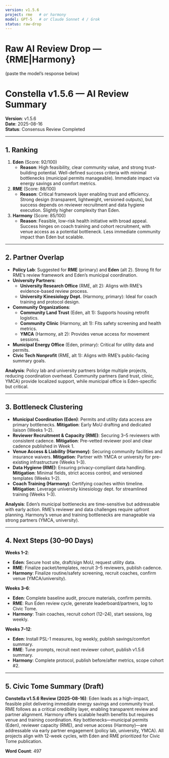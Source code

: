 ```yaml
---
version: v1.5.6
project: rme   # or harmony
model: GPT-5   # or Claude Sonnet 4 / Grok
status: raw-drop
---
```


# Raw AI Review Drop — {RME|Harmony}

(paste the model’s response below)

# Constella v1.5.6 — AI Review Summary

**Version**: v1.5.6  
**Date**: 2025-08-16  
**Status**: Consensus Review Completed  

---

## 1. Ranking  

1. **Eden** (Score: 92/100)  
   - **Reason**: High feasibility, clear community value, and strong trust-building potential. Well-defined success criteria with minimal bottlenecks (municipal permits manageable). Immediate impact via energy savings and comfort metrics.  
2. **RME** (Score: 88/100)  
   - **Reason**: Critical framework layer enabling trust and efficiency. Strong design (transparent, lightweight, versioned outputs), but success depends on reviewer recruitment and data hygiene execution. Slightly higher complexity than Eden.  
3. **Harmony** (Score: 85/100)  
   - **Reason**: Feasible, low-risk health initiative with broad appeal. Success hinges on coach training and cohort recruitment, with venue access as a potential bottleneck. Less immediate community impact than Eden but scalable.  

---

## 2. Partner Overlap  

- **Policy Lab**: Suggested for **RME** (primary) and **Eden** (alt 2). Strong fit for RME’s review framework and Eden’s municipal coordination.  
- **University Partners**:  
  - **University Research Office** (RME, alt 2): Aligns with RME’s evidence-based review process.  
  - **University Kinesiology Dept.** (Harmony, primary): Ideal for coach training and protocol design.  
- **Community Organizations**:  
  - **Community Land Trust** (Eden, alt 1): Supports housing retrofit logistics.  
  - **Community Clinic** (Harmony, alt 1): Fits safety screening and health metrics.  
  - **YMCA** (Harmony, alt 2): Provides venue access for movement sessions.  
- **Municipal Energy Office** (Eden, primary): Critical for utility data and permits.  
- **Civic Tech Nonprofit** (RME, alt 1): Aligns with RME’s public-facing summary goals.  

**Analysis**: Policy lab and university partners bridge multiple projects, reducing coordination overhead. Community partners (land trust, clinic, YMCA) provide localized support, while municipal office is Eden-specific but critical.  

---

## 3. Bottleneck Clustering  

- **Municipal Coordination (Eden)**: Permits and utility data access are primary bottlenecks. **Mitigation**: Early MoU drafting and dedicated liaison (Weeks 1–2).  
- **Reviewer Recruitment & Capacity (RME)**: Securing 3–5 reviewers with consistent cadence. **Mitigation**: Pre-vetted reviewer pool and clear cadence published in Week 1.  
- **Venue Access & Liability (Harmony)**: Securing community facilities and insurance waivers. **Mitigation**: Partner with YMCA or university for pre-existing infrastructure (Weeks 1–3).  
- **Data Hygiene (RME)**: Ensuring privacy-compliant data handling. **Mitigation**: Minimal fields, strict access control, and versioned templates (Weeks 1–2).  
- **Coach Training (Harmony)**: Certifying coaches within timeline. **Mitigation**: Leverage university kinesiology dept. for streamlined training (Weeks 1–3).  

**Analysis**: Eden’s municipal bottlenecks are time-sensitive but addressable with early action. RME’s reviewer and data challenges require upfront planning. Harmony’s venue and training bottlenecks are manageable via strong partners (YMCA, university).  

---

## 4. Next Steps (30–90 Days)  

**Weeks 1–2**:  

- **Eden**: Secure host site, draft/sign MoU, request utility data.  
- **RME**: Finalize packet/templates, recruit 3–5 reviewers, publish cadence.  
- **Harmony**: Finalize routine/safety screening, recruit coaches, confirm venue (YMCA/university).  

**Weeks 3–6**:  

- **Eden**: Complete baseline audit, procure materials, confirm permits.  
- **RME**: Run Eden review cycle, generate leaderboard/partners, log to Civic Tome.  
- **Harmony**: Train coaches, recruit cohort (12–24), start sessions, log weekly.  

**Weeks 7–12**:  

- **Eden**: Install PSL-1 measures, log weekly, publish savings/comfort summary.  
- **RME**: Tune prompts, recruit next reviewer cohort, publish v1.5.6 summary.  
- **Harmony**: Complete protocol, publish before/after metrics, scope cohort #2.  

---

## 5. Civic Tome Summary (Draft)  

**Constella v1.5.6 Review (2025-08-16)**: Eden leads as a high-impact, feasible pilot delivering immediate energy savings and community trust. RME follows as a critical credibility layer, enabling transparent review and partner alignment. Harmony offers scalable health benefits but requires venue and training coordination. Key bottlenecks—municipal permits (Eden), reviewer capacity (RME), and venue access (Harmony)—are addressable via early partner engagement (policy lab, university, YMCA). All projects align with 12-week cycles, with Eden and RME prioritized for Civic Tome publication.  

**Word Count**: 497
